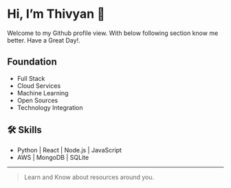 # Hi, I’m Thivyan 👋
Welcome to my Github profile view. With below following section know me better. Have a Great Day!.



## Foundation
- Full Stack
- Cloud Services
- Machine Learning
- Open Sources
- Technology Integration


## 🛠️ Skills
- Python | React | Node.js | JavaScript
- AWS | MongoDB | SQLite



---

> Learn and Know about resources around you.
